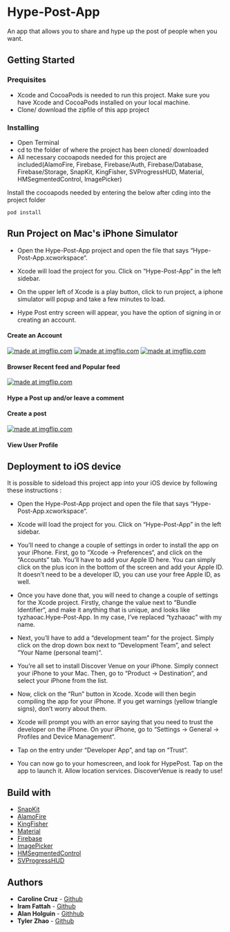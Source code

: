 # Hype-Post-App

An app that allows you to share and hype up the post of people when you want.


## Getting Started 

### Prequisites
* Xcode and CocoaPods is needed to run this project. Make sure you have Xcode and CocoaPods installed on your local machine.
* Clone/ download the zipfile of this app project

### Installing
* Open Terminal
* cd to the folder of where the project has been cloned/ downloaded
* All necessary cocoapods needed for this project are included(AlamoFire, Firebase, Firebase/Auth, Firebase/Database, Firebase/Storage, SnapKit, KingFisher, SVProgressHUD, Material, HMSegmentedControl, ImagePicker)


Install the cocoapods needed by entering the below after cding into the project folder
```
pod install
```

## Run Project on Mac's iPhone Simulator
* Open the Hype-Post-App project and open the file that says “Hype-Post-App.xcworkspace“.

* Xcode will load the project for you. Click on “Hype-Post-App” in the left sidebar.
* On the upper left of Xcode is a play button, click to run project, a iphone simulator will popup and take a few minutes to load.

* Hype Post entry screen will appear, you have the option of signing in or creating an account.

#### Create an Account
<a href="https://imgflip.com/gif/24a19o"><img src="https://i.imgflip.com/24a19o.gif" title="made at imgflip.com"/></a>
<a href="https://imgflip.com/gif/24a1e2"><img src="https://i.imgflip.com/24a1e2.gif" title="made at imgflip.com"/></a>
<a href="https://imgflip.com/gif/24a1fx"><img src="https://i.imgflip.com/24a1fx.gif" title="made at imgflip.com"/></a>
#### Browser Recent feed and Popular feed
<a href="https://imgflip.com/gif/24a1ng"><img src="https://i.imgflip.com/24a1ng.gif" title="made at imgflip.com"/></a>
#### Hype a Post up and/or leave a comment

#### Create a post
<a href="https://imgflip.com/gif/24a1vo"><img src="https://i.imgflip.com/24a1vo.gif" title="made at imgflip.com"/></a>
#### View User Profile


## Deployment to iOS device
It is possible to sideload this project app into your iOS device by following these instructions :

* Open the Hype-Post-App project and open the file that says “Hype-Post-App.xcworkspace“.


* Xcode will load the project for you. Click on “Hype-Post-App” in the left sidebar.

* You’ll need to change a couple of settings in order to install the app on your iPhone. First, go to “Xcode -> Preferences“, and click on the “Accounts” tab. You’ll have to add your Apple ID here. You can simply click on the plus icon in the bottom of the screen and add your Apple ID. It doesn’t need to be a developer ID, you can use your free Apple ID, as well.

* Once you have done that, you will need to change a couple of settings for the Xcode project. Firstly, change the value next to “Bundle Identifier“, and make it anything that is unique, and looks like tyzhaoac.Hype-Post-App. In my case, I’ve replaced “tyzhaoac” with my name.


* Next, you’ll have to add a “development team” for the project. Simply click on the drop down box next to “Development Team”, and select “Your Name (personal team)“.

* You’re all set to install Discover Venue on your iPhone. Simply connect your iPhone to your Mac. Then, go to “Product -> Destination“, and select your iPhone from the list.

* Now, click on the “Run” button in Xcode. Xcode will then begin compiling the app for your iPhone. If you get warnings (yellow triangle signs), don’t worry about them.

* Xcode will prompt you with an error saying that you need to trust the developer on the iPhone. On your iPhone, go to “Settings -> General -> Profiles and Device Management“.

* Tap on the entry under “Developer App”, and tap on “Trust”.

* You can now go to your homescreen, and look for HypePost. Tap on the app to launch it.  Allow location services. DiscoverVenue is ready to use!

## Build with
* [SnapKit](https://github.com/SnapKit/SnapKit)
* [AlamoFire](https://github.com/Alamofire/Alamofire)
* [KingFisher](https://github.com/onevcat/Kingfisher)
* [Material](https://cocoapods.org/pods/Material)
* [Firebase](https://github.com/firebase/firebase-ios-sdk)
* [ImagePicker](https://cocoapods.org/pods/ImagePicker)
* [HMSegmentedControl](https://github.com/HeshamMegid/HMSegmentedControl)
* [SVProgressHUD](https://github.com/SVProgressHUD/SVProgressHUD)

## Authors 
 * **Caroline Cruz** - [Github](https://github.com/caroline608)
 * **Iram Fattah** - [Github](https://github.com/Ifattah94)
 * **Alan Holguin** - [Githhub](https://github.com/lynksdomain)
 * **Tyler Zhao** - [Github](https://github.com/kuuhaku0)

